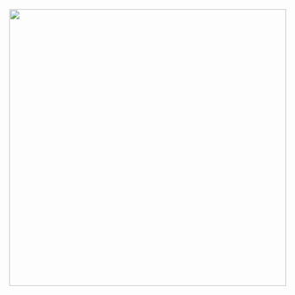 <img src="https://cdn.dribbble.com/users/1285930/screenshots/4040291/bash-logo-by-vd_1x.png" high="" width="500">
